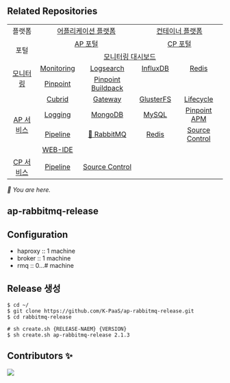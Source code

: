 ## Related Repositories

<table>
  <tr>
    <td colspan=2 align=center>플랫폼</td>
    <td colspan=2 align=center><a href="https://github.com/K-PaaS/ap-deployment">어플리케이션 플랫폼</a></td>
    <td colspan=2 align=center><a href="https://github.com/K-PaaS/container-platform">컨테이너 플랫폼</a></td>
  </tr>
  <tr>
    <td colspan=2 rowspan=2 align=center>포털</td>
    <td colspan=2 align=center><a href="https://github.com/K-PaaS/portal-deployment">AP 포털</a></td>
    <td colspan=2 align=center><a href="https://github.com/K-PaaS/cp-portal-release">CP 포털</a></td>
  </tr>
  <tr align=center>
    <td colspan=4><a href="https://github.com/K-PaaS/PaaS-TA-Monitoring">모니터링 대시보드</a></td>
  </tr>
  <tr align=center>
    <td rowspan=2 colspan=2><a href="https://github.com/K-PaaS/monitoring-deployment">모니터링</a></td>
    <td><a href="https://github.com/K-PaaS/PaaS-TA-Monitoring-Release">Monitoring</a></td>
    <td><a href="https://github.com/K-PaaS/paas-ta-monitoring-logsearch-release">Logsearch</a></td>
    <td><a href="https://github.com/K-PaaS/paas-ta-monitoring-influxdb-release">InfluxDB</a></td>
    <td><a href="https://github.com/K-PaaS/paas-ta-monitoring-redis-release">Redis</a></td>
  </tr>
  <tr align=center>
    <td><a href="https://github.com/K-PaaS/PAAS-TA-PINPOINT-MONITORING-RELEASE">Pinpoint</td>
    <td><a href="https://github.com/K-PaaS/PAAS-TA-PINPOINT-MONITORING-BUILDPACK">Pinpoint Buildpack</td>
    <td></td>
    <td></td>
  </tr>
  </tr>
  <tr align=center>
    <td rowspan=4 colspan=2><a href="https://github.com/K-PaaS/service-deployment">AP 서비스</a></td>
    <td><a href="https://github.com/K-PaaS/PAAS-TA-CUBRID-RELEASE">Cubrid</a></td>
    <td><a href="https://github.com/K-PaaS/ap-api-gateway-release">Gateway</a></td>
    <td><a href="https://github.com/K-PaaS/ap-glusterfs-release">GlusterFS</a></td>
    <td><a href="https://github.com/K-PaaS/ap-app-lifecycle-release">Lifecycle</a></td>
  </tr>
  <tr align=center>
    <td><a href="https://github.com/K-PaaS/PAAS-TA-LOGGING-SERVICE-RELEASE">Logging</a></td>
    <td><a href="https://github.com/K-PaaS/ap-mongodb-shard-release">MongoDB</a></td>
    <td><a href="https://github.com/K-PaaS/ap-mysql-release">MySQL</a></td>
    <td><a href="https://github.com/K-PaaS/ap-pinpoint-release">Pinpoint APM</a></td>
  </tr>
  <tr align=center>
    <td><a href="https://github.com/K-PaaS/ap-pipeline-release">Pipeline</a></td>
    <td align=center><a href="https://github.com/K-PaaS/ap-rabbitmq-release">🚩 RabbitMQ</a></td>
    <td><a href="https://github.com/K-PaaS/ap-on-demand-redis-release">Redis</a></td>
    <td><a href="https://github.com/K-PaaS/ap-source-control-release">Source Control</a></td>
  </tr>
  <tr align=center>
    <td><a href="https://github.com/K-PaaS/ap-web-ide-release">WEB-IDE</a></td>
    <td></td>
    <td></td>
    <td></td>
  </tr>
  <tr align=center>
    <td rowspan=1 colspan=2><a href="https://github.com/K-PaaS/cp-deployment">CP 서비스</a></td>
    <td><a href="https://github.com/K-PaaS/container-platform-pipeline-release">Pipeline</a></td>
    <td><a href="https://github.com/K-PaaS/container-platform-source-control-release">Source Control</a></td>
    <td></td>
    <td></td>
  </tr>
</table>
<i>🚩 You are here.</i>



  

  


## ap-rabbitmq-release
## Configuration

- haproxy :: 1 machine
- broker :: 1 machine
- rmq :: 0...# machine 


## Release 생성


````
$ cd ~/
$ git clone https://github.com/K-PaaS/ap-rabbitmq-release.git
$ cd rabbitmq-release

# sh create.sh {RELEASE-NAEM} {VERSION}
$ sh create.sh ap-rabbitmq-release 2.1.3
````

## Contributors ✨
<a href="https://github.com/K-PaaS/ap-rabbitmq-release/graphs/contributors">
  <img src="https://contrib.rocks/image?repo=K-PaaS/ap-rabbitmq-release" />
</a>
